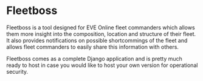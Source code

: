 # Fleetboss

Fleetboss is a tool designed for EVE Online fleet commanders which allows them more
insight into the composition, location and structure of their fleet. It also provides
notifications on possible shortcommings of the fleet and allows fleet commanders to
easily share this information with others.

Fleetboss comes as a complete Django application and is pretty much ready to host in
case you would like to host your own version for operational security.
